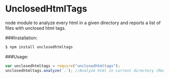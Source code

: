 # UnclosedHtmlTags
node module to analyze every html in a given directory and reports a list of files with unclosed html tags.

###Installation:
```sh
$ npm install unclosedhtmltags
```

###Usage:
```js
var unclosedhtmltags = require("unclosedhtmltags");
unclosedhtmltags.analyze('.'); //Analyze html in current directory (Recursively analizes children directories too)
```